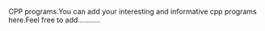 CPP programs.You can add your interesting and informative cpp programs here.Feel free to add...........
